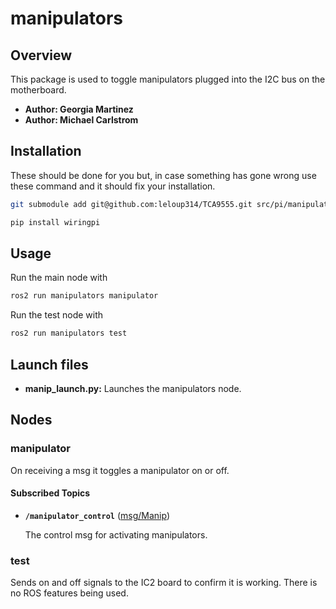 # manipulators

## Overview

This package is used to toggle manipulators plugged into the I2C bus on the motherboard.

* **Author: Georgia Martinez**
* **Author: Michael Carlstrom**

## Installation

These should be done for you but, in case something has gone wrong use these command and it should fix your installation.

```bash
git submodule add git@github.com:leloup314/TCA9555.git src/pi/manipulators/TCA9555
```

```bash
pip install wiringpi
```

## Usage

Run the main node with

```bash
ros2 run manipulators manipulator
```

Run the test node with

```bash
ros2 run manipulators test
```

## Launch files

* **manip_launch.py:** Launches the manipulators node.

## Nodes

### manipulator

On receiving a msg it toggles a manipulator on or off.

#### Subscribed Topics

* **`/manipulator_control`** ([msg/Manip])

    The control msg for activating manipulators.

### test

Sends on and off signals to the IC2 board to confirm it is working. There is no ROS features being used.

[msg/Manip]:../../interfaces/msg/Manip.msg
